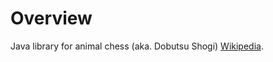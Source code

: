# Overview
Java library for animal chess (aka. Dobutsu Shogi) [Wikipedia](https://en.wikipedia.org/wiki/D%C5%8Dbutsu_sh%C5%8Dgi).

